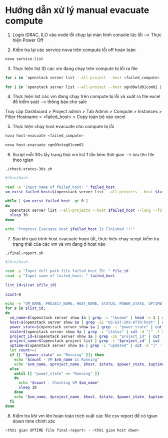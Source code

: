 # Hướng dẫn xử lý manual evacuate compute

1. Login iDRAC, ILO vào node lỗi chụp lại màn hình console lúc lỗi --> Thực hiện Power Off

2. Kiểm tra lại các service nova trên compute lỗi off hoàn toàn

```sh
nova service-list
```

3. Thực hiện list ID các vm đang chạy trên compute bị lỗi ra file

```sh
for i in `openstack server list --all-project --host <failed_compute> | tail -n +4 | awk '{print $2}'`; do echo -e "$i" >> <filename>; done
 
for i in `openstack server list --all-project --host sgn09wld01com02 | tail -n +4 | awk '{print $2}'`; do echo -e "$i" >> evacuate-sgn09wld01com02; done
```

4. Thực hiện list các vm đang chạy trên compute bị lỗi và xuất ra file excel để kiểm soát --> thông báo cho sale

Truy cập Dashboard > Project admin > Tab Admin > Compute > Instances > Filter Hostname = <failed_host> > Copy toàn bộ vào excel

5. Thực hiện chạy host evacuate cho compute bị lỗi

```sh
nova host-evacuate <failed_compute>
 
nova host-evacuate sgn09stag01com02
```

6. Script mỗi 30s lấy trạng thái vm list 1 lần kèm thời gian --> lưu tên file theo tgian

```./check-status-30s.sh```
 
```sh
#/bin/bash
 
read -p "Input name of failed_host: " failed_host
vm_exist_failed_host=$(openstack server list --all-projects --host $failed_host --long --fit-width | grep -i "$failed_host" | wc -l)
 
while [ $vm_exist_failed_host -gt 0 ]
do
  openstack server list --all-projects --host $failed_host --long --fit-width | sed 1d | sed 2d | head -n -1 | tr "|" "," > /home/fcideploy/$failed_host-$(date +%H%M%S_%d%m%Y).csv
  sleep 30
done
 
echo "Progress Evacuate Host $failed_host Is Finished !!!"
```

7. Sau khi quá trình host evacuate hoàn tất, thực hiện chạy script kiểm tra trạng thái của các vm và vm đang ở host nào

```./final-report.sh```

```sh
#/bin/bash
 
read -p "Input full path file failed_host ID: " file_id
read -p "Input name of failed_host: " failed_host
 
list_id=$(cat $file_id)
 
count=0
 
echo -e "VM_NAME, PROJECT_NAME, HOST_NAME, STATUS, POWER_STATE, UPTIME" > /home/fcideloy/final-report_$failed_host-$(date +%d%m%Y).csv
for a in $list_id;
do
  vm_name=$(openstack server show $a | grep -i "\bname" | head -n 1 | cut -d "|" -f 3 | cut -d " " -f 2)
  host=$(openstack server show $a | grep -iE "OS-EXT-SRV-ATTR:host" | cut -d "|" -f 3 | cut -d " " -f 2)
  power_state=$(openstack server show $a | grep -i "power_state" | cut -d "|" -f 3 | cut -d " " -f 2)
  state=$(openstack server show $a | grep -i "status" | cut -d "|" -f 3 | cut -d " " -f 2)
  project_id=$(openstack server show $a | grep -iE "project_id" | cut -d "|" -f 3 | cut -d " " -f 2)
  project_name=$(openstack project list | grep -i "$project_id" | cut -d "|" -f 3 | cut -d " " -f 2)
  uptime=$(openstack server show $a | grep -i "updated" | cut -d "|" -f 3 | cut -d " " -f 2)
  let count+=1
  if [[ "$power_state" == "Running" ]]; then
    echo "$count - VM $vm_name Is Running"
    echo "$vm_name, $project_name, $host, $state, $power_state, $uptime" >> /home/fcideloy/final-report_$failed_host-$(date +%d%m%Y).csv
  else
    until [[ "power_state" == "Running" ]]
    do
      echo "$count - Checking VM $vm_name"
      sleep 10
    done
    echo "$vm_name, $project_name, $host, $state, $power_state, $uptime" >> /home/fcideloy/final-report_$failed_host-$(date +%d%m%Y).csv
  fi
done
```

8. Kiểm tra khi vm lên hoàn toàn trích xuất các file csv report để có tgian down time chính xác

```sh
<thời gian UPTIME file final-report> - <thời gian host down>
```